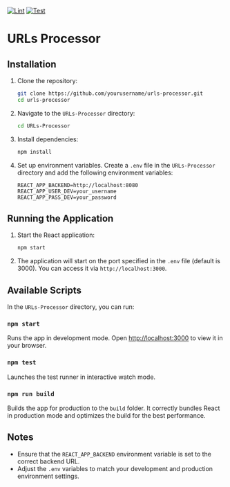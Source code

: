 [![Lint](https://github.com/ciriti/URLs-Processor/actions/workflows/lint.yaml/badge.svg)](https://github.com/ciriti/URLs-Processor/actions/workflows/lint.yaml)
[![Test](https://github.com/ciriti/URLs-Processor/actions/workflows/test.yml/badge.svg)](https://github.com/ciriti/URLs-Processor/actions/workflows/test.yml)

# URLs Processor

## Installation

1. Clone the repository:

   ```sh
   git clone https://github.com/yourusername/urls-processor.git
   cd urls-processor
   ```

2. Navigate to the `URLs-Processor` directory:

   ```sh
   cd URLs-Processor
   ```

3. Install dependencies:

   ```sh
   npm install
   ```

4. Set up environment variables. Create a `.env` file in the `URLs-Processor` directory and add the following environment variables:

   ```env
   REACT_APP_BACKEND=http://localhost:8080
   REACT_APP_USER_DEV=your_username
   REACT_APP_PASS_DEV=your_password
   ```

## Running the Application

1. Start the React application:

   ```sh
   npm start
   ```

2. The application will start on the port specified in the `.env` file (default is 3000). You can access it via `http://localhost:3000`.

## Available Scripts

In the `URLs-Processor` directory, you can run:

### `npm start`

Runs the app in development mode. Open [http://localhost:3000](http://localhost:3000) to view it in your browser.

### `npm test`

Launches the test runner in interactive watch mode.

### `npm run build`

Builds the app for production to the `build` folder. It correctly bundles React in production mode and optimizes the build for the best performance.

## Notes

- Ensure that the `REACT_APP_BACKEND` environment variable is set to the correct backend URL.
- Adjust the `.env` variables to match your development and production environment settings.
